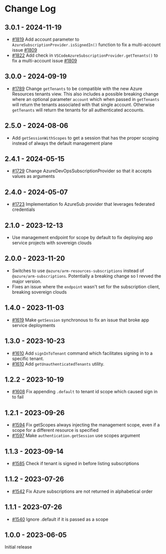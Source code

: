 # Change Log

## 3.0.1 - 2024-11-19
* [#1819](https://github.com/microsoft/vscode-azuretools/pull/1819) Add account parameter to `AzureSubscriptionProvider.isSignedIn()` function to fix a multi-account issue [#1809](https://github.com/microsoft/vscode-azuretools/issues/1809)
* [#1822](https://github.com/microsoft/vscode-azuretools/pull/1822) Add check in `VSCodeAzureSubscriptionProvider.getTenants()` to fix a multi-account issue [#1809](https://github.com/microsoft/vscode-azuretools/issues/1809)

## 3.0.0 - 2024-09-19
* [#1789](https://github.com/microsoft/vscode-azuretools/pull/1789) Change `getTenants` to be compatible with the new Azure Resources tenants view. This also includes a possible breaking change where an optional parameter `account` which when passed in `getTenants` will return the tenants associated with that single account. Otherwise `getTenants` will return the tenants for all authenticated accounts.

## 2.5.0 - 2024-08-06

* Add `getSessionWithScopes` to get a session that has the proper scoping instead of always the default management plane

## 2.4.1 - 2024-05-15

* [#1729](https://github.com/microsoft/vscode-azuretools/pull/1729) Change AzureDevOpsSubscriptionProvider so that it accepts values as arguments

## 2.4.0 - 2024-05-07

* [#1723](https://github.com/microsoft/vscode-azuretools/pull/1723) Implementation fo AzureSub provider that leverages federated credentials

## 2.1.0 - 2023-12-13

* Use management endpoint for scope by default to fix deploying app service projects with sovereign clouds

## 2.0.0 - 2023-11-20

* Switches to use `@azure/arm-resources-subscriptions` instead of `@azure/arm-subscriptions`. Potentially a breaking change so I revved the major version.
* Fixes an issue where the `endpoint` wasn't set for the subscription client, breaking sovereign clouds

## 1.4.0 - 2023-11-03
* [#1619](https://github.com/microsoft/vscode-azuretools/pull/1619) Make `getSession` synchronous to fix an issue that broke app service deployments

## 1.3.0 - 2023-10-23

* [#1610](https://github.com/microsoft/vscode-azuretools/pull/1610) Add `signInToTenant` command which facilitates signing in to a specific tenant.
* [#1610](https://github.com/microsoft/vscode-azuretools/pull/1610) Add `getUnauthenticatedTenants` utility.

## 1.2.2 - 2023-10-19

* [#1608](https://github.com/microsoft/vscode-azuretools/pull/1608) Fix appending `.default` to tenant id scope which caused sign in to fail

## 1.2.1 - 2023-09-26

* [#1594](https://github.com/microsoft/vscode-azuretools/pull/1594) Fix getScopes always injecting the management scope, even if a scope for a different resource is specified
* [#1597](https://github.com/microsoft/vscode-azuretools/pull/1597) Make `authentication.getSession` use scopes argument

## 1.1.3 - 2023-09-14

* [#1585](https://github.com/microsoft/vscode-azuretools/pull/1585) Check if tenant is signed in before listing subscriptions

## 1.1.2 - 2023-07-26

* [#1542](https://github.com/microsoft/vscode-azuretools/pull/1542) Fix Azure subscriptions are not returned in alphabetical order

## 1.1.1 - 2023-07-26

* [#1540](https://github.com/microsoft/vscode-azuretools/pull/1540) Ignore .default if it is passed as a scope

## 1.0.0 - 2023-06-05

Initial release
